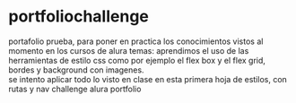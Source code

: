 # portfoliochallenge
portafolio prueba,  para poner en practica los conocimientos vistos al momento en los cursos de alura
temas:
aprendimos el uso de las herramientas de estilo css
como por ejemplo el flex box y el flex grid, bordes y background con imagenes.  
se intento aplicar todo lo visto en clase en esta primera hoja de estilos, con rutas  y nav 
challenge alura portfolio
